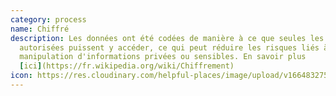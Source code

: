 ```yaml
---
category: process
name: Chiffré
description: Les données ont été codées de manière à ce que seules les parties
  autorisées puissent y accéder, ce qui peut réduire les risques liés à la
  manipulation d'informations privées ou sensibles. En savoir plus
  [ici](https://fr.wikipedia.org/wiki/Chiffrement)
icon: https://res.cloudinary.com/helpful-places/image/upload/v1664832754/dtpr-icons/process/encrypted_oedzbb.svg
---
```

